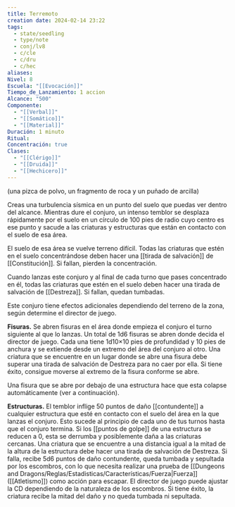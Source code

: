 ```yaml
---
title: Terremoto
creation date: 2024-02-14 23:22
tags:
  - state/seedling
  - type/note
  - conj/lv8
  - c/cle
  - c/dru
  - c/hec
aliases: 
Nivel: 8
Escuela: "[[Evocación]]"
Tiempo_de_Lanzamiento: 1 accion
Alcance: "500"
Componente:
  - "[[Verbal]]"
  - "[[Somático]]"
  - "[[Material]]"
Duración: 1 minuto
Ritual: 
Concentración: true
Clases:
  - "[[Clérigo]]"
  - "[[Druida]]"
  - "[[Hechicero]]"
---
```

(una pizca de polvo, un fragmento de roca y un puñado de arcilla)

Creas una turbulencia sísmica en un punto del suelo que puedas ver dentro del alcance. Mientras dure el conjuro, un intenso temblor se desplaza rápidamente por el suelo en un círculo de 100 pies de radio cuyo centro es ese punto y sacude a las criaturas y estructuras que están en contacto con el suelo de esa área.

El suelo de esa área se vuelve terreno difícil. Todas las criaturas que estén en el suelo concentrándose deben hacer una [[tirada de salvación]] de [[Constitución]]. Si fallan, pierden la concentración.

Cuando lanzas este conjuro y al final de cada turno que pases concentrado en él, todas las criaturas que estén en el suelo deben hacer una tirada de salvación de [[Destreza]]. Si fallan, quedan tumbadas.

Este conjuro tiene efectos adicionales dependiendo del terreno de la zona, según determine el director de juego.

**Fisuras.** Se abren fisuras en el área donde empieza el conjuro el turno siguiente al que lo lanzas. Un total de 1d6 fisuras se abren donde decida el director de juego. Cada una tiene 1d10×10 pies de profundidad y 10 pies de anchura y se extiende desde un extremo del área del conjuro al otro. Una criatura que se encuentre en un lugar donde se abre una fisura debe superar una tirada de salvación de Destreza para no caer por ella. Si tiene éxito, consigue moverse al extremo de la fisura conforme se abre.

Una fisura que se abre por debajo de una estructura hace que esta colapse automáticamente (ver a continuación).

**Estructuras.** El temblor inflige 50 puntos de daño [[contundente]] a cualquier estructura que esté en contacto con el suelo del área en la que lanzas el conjuro. Esto sucede al principio de cada uno de tus turnos hasta que el conjuro termina. Si los [[puntos de golpe]] de una estructura se reducen a 0, esta se derrumba y posiblemente daña a las criaturas cercanas. Una criatura que se encuentre a una distancia igual a la mitad de la altura de la estructura debe hacer una tirada de salvación de Destreza. Si falla, recibe 5d6 puntos de daño contundente, queda tumbada y sepultada por los escombros, con lo que necesita realizar una prueba de [[Dungeons and Dragons/Reglas/Estadisticas/Características/Fuerza|Fuerza]] ([[Atletismo]]) como acción para escapar. El director de juego puede ajustar la CD dependiendo de la naturaleza de los escombros. Si tiene éxito, la criatura recibe la mitad del daño y no queda tumbada ni sepultada.